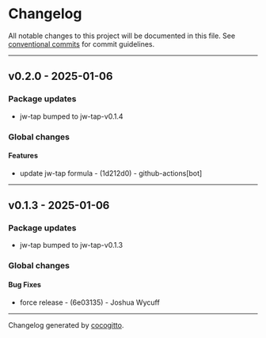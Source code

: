 # Changelog
All notable changes to this project will be documented in this file. See [conventional commits](https://www.conventionalcommits.org/) for commit guidelines.

- - -
## v0.2.0 - 2025-01-06
### Package updates
- jw-tap bumped to jw-tap-v0.1.4
### Global changes
#### Features
- update jw-tap formula - (1d212d0) - github-actions[bot]

- - -

## v0.1.3 - 2025-01-06
### Package updates
- jw-tap bumped to jw-tap-v0.1.3
### Global changes
#### Bug Fixes
- force release - (6e03135) - Joshua Wycuff

- - -

Changelog generated by [cocogitto](https://github.com/cocogitto/cocogitto).